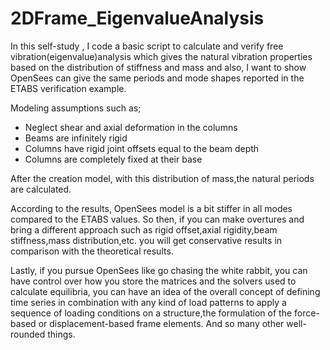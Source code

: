 # 2DFrame_EigenvalueAnalysis

In this self-study , I code a basic script to calculate and verify free vibration(eigenvalue)analysis which gives the natural vibration properties based on the distribution of stiffness and mass and also, I want to show OpenSees can give the same periods and mode shapes reported in the ETABS verification example.

Modeling assumptions such as;

- Neglect shear and axial deformation in the columns
- Beams are infinitely rigid
- Columns have rigid joint offsets equal to the beam depth
- Columns are completely fixed at their base

After the creation model, with this distribution of mass,the natural periods are calculated.

According to the results, OpenSees model is a bit stiffer in all modes compared to the ETABS values. So then, if you can make overtures and bring a different approach such as rigid offset,axial rigidity,beam stiffness,mass distribution,etc. you will get conservative results in comparison with the theoretical results.

Lastly, if you pursue OpenSees like go chasing the white rabbit, you can have control over how you store the matrices and the solvers used to calculate equilibria, you can have an idea of the overall concept of defining time series in combination with any kind of load patterns to apply a sequence of loading conditions on a structure,the formulation of the force-based or displacement-based frame elements. And so many other well-rounded things.
